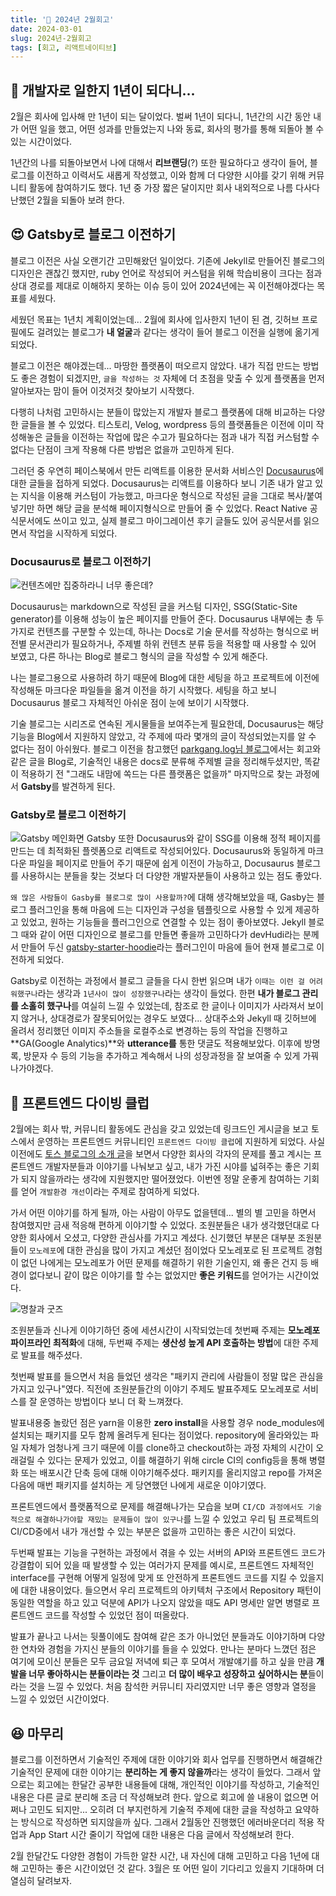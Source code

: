 ```yaml
---
title: '🙊 2024년 2월회고'
date: 2024-03-01
slug: 2024년-2월회고
tags: [회고, 리액트네이티브]
---
```


## 🙊 개발자로 일한지 1년이 되다니... 
 2월은 회사에 입사해 만 1년이 되는 달이었다. 벌써 1년이 되다니, 1년간의 시간 동안 내가 어떤 일을 했고, 어떤 성과를 만들었는지 나와 동료, 회사의 평가를 통해 되돌아 볼 수 있는 시간이었다.

1년간의 나를 되돌아보면서 나에 대해서 **리브랜딩**(?) 또한 필요하다고 생각이 들어, 블로그를 이전하고 이력서도 새롭게 작성했고, 이와 함께 더 다양한 시야를 갖기 위해 커뮤니티 활동에 참여하기도 했다. 1년 중 가장 짧은 달이지만 회사 내외적으로 나름 다사다난했던 2월을 되돌아 보려 한다.

## 😍 Gatsby로 블로그 이전하기
블로그 이전은 사실 오랜기간 고민해왔던 일이었다. 기존에 Jekyll로 만들어진 블로그의 디자인은 괜찮긴 했지만, ruby 언어로 작성되어 커스텀을 위해 학습비용이 크다는 점과 상대 경로를 제대로 이해하지 못하는 이슈 등이 있어 2024년에는 꼭 이전해야겠다는 목표를 세웠다. 

세웠던 목표는 1년치 계획이었는데... 2월에 회사에 입사한지 1년이 된 겸, 깃허브 프로필에도 걸려있는 블로그가 **내 얼굴**과 같다는 생각이 들어 블로그 이전을 실행에 옮기게 되었다.

블로그 이전은 해야겠는데... 마땅한 플랫폼이 떠오르지 않았다. 내가 직접 만드는 방법도 좋은 경험이 되겠지만, `글을 작성하는 것` 자체에 더 초점을 맞출 수 있게 플랫폼을 먼저 알아보자는 맘이 들어 이것저것 찾아보기 시작했다.

다행히 나처럼 고민하시는 분들이 많았는지 개발자 블로그 플랫폼에 대해 비교하는 다양한 글들을 볼 수 있었다. 티스토리, Velog, wordpress 등의 플랫폼들은 이전에 이미 작성해놓은 글들을 이전하는 작업에 많은 수고가 필요하다는 점과 내가 직접 커스텀할 수 없다는 단점이 크게 작용해 다른 방법은 없을까 고민하게 된다.

그러던 중 우연히 페이스북에서 만든 리액트를 이용한 문서화 서비스인 [Docusaurus](https://docusaurus.io/)에 대한 글들을 접하게 되었다. Docusaurus는 리액트를 이용하다 보니 기존 내가 알고 있는 지식을 이용해 커스텀이 가능했고, 마크다운 형식으로 작성된 글을 그대로 복사/붙여넣기만 하면 해당 글을 분석해 페이지형식으로 만들어 줄 수 있었다. React Native 공식문서에도 쓰이고 있고, 실제 블로그 마이그레이션 후기 글들도 있어 공식문서를 읽으면서 작업을 시작하게 되었다.

### Docusaurus로 블로그 이전하기

![컨텐츠에만 집중하라니 너무 좋은데?](docusaurus.png)

Docusaurus는 markdown으로 작성된 글을 커스텀 디자인, SSG(Static-Site generator)를 이용해 성능이 높은 페이지를 만들어 준다. Docusaurus 내부에는 총 두가지로 컨텐츠를 구분할 수 있는데, 하나는 Docs로 기술 문서를 작성하는 형식으로 버전별 문서관리가 필요하거나, 주제별 하위 컨텐츠 분류 등을 적용할 때 사용할 수 있어 보였고, 다른 하나는 Blog로 블로그 형식의 글을 작성할 수 있게 해준다. 

나는 블로그용으로 사용하려 하기 때문에 Blog에 대한 세팅을 하고 프로젝트에 이전에 작성해둔 마크다운 파일들을 옮겨 이전을 하기 시작했다. 세팅을 하고 보니 Docusaurus 블로그 자체적인 아쉬운 점이 눈에 보이기 시작했다.

기술 블로그는 시리즈로 연속된 게시물들을 보여주는게 필요한데, Docusaurus는 해당 기능을 Blog에서 지원하지 않았고, 각 주제에 따라 몇개의 글이 작성되었는지를 알 수 없다는 점이 아쉬웠다. 블로그 이전을 참고했던 [parkgang.log님 블로그](https://parkgang.github.io/2021/12/31/2021%EB%85%84-12%EC%9B%94-%ED%9A%8C%EA%B3%A0.html)에서는 회고와 같은 글을 Blog로, 기술적인 내용은 docs로 분류해 주제별 글을 정리해두셨지만, 똑같이 적용하기 전 "그래도 내맘에 쏙드는 다른 플랫폼은 없을까" 마지막으로 찾는 과정에서 **Gatsby**를 발견하게 된다.

### Gatsby로 블로그 이전하기

![Gatsby 메인화면](gatsby.png)
Gatsby 또한 Docusaurus와 같이 SSG를 이용해 정적 페이지를 만드는 데 최적화된 플렛폼으로 리액트로 작성되어있다. Docusaurus와 동일하게 마크다운 파일을 페이지로 만들어 주기 때문에 쉽게 이전이 가능하고, Docusaurus 블로그를 사용하시는 분들을 찾는 것보다 더 다양한 개발자분들이 사용하고 있는 점도 좋았다. 

`왜 많은 사람들이 Gasby를 블로그로 많이 사용할까?`에 대해 생각해보았을 때, Gasby는 블로그 플러그인을 통해 마음에 드는 디자인과 구성을 템플릿으로 사용할 수 있게 제공하고 있었고, 원하는 기능들을 플러그인으로 연결할 수 있는 점이 좋아보였다. Jekyll 블로그 때와 같이 어떤 디자인으로 블로그를 만들면 좋을까 고민하다가 devHudi라는 분께서 만들어 두신 [gatsby-starter-hoodie](https://github.com/devHudi/gatsby-starter-hoodie)라는 플러그인이 마음에 들어 현재 블로그로 이전하게 되었다.

Gatsby로 이전하는 과정에서 블로그 글들을 다시 한번 읽으며 내가 `이때는 이런 걸 어려워했구나`라는 생각과 `1년사이 많이 성장했구나`라는 생각이 들었다. 한편 **내가 블로그 관리를 소홀히 했구나**를 여실히 느낄 수 있었는데, 참조로 한 글이나 이미지가 사라져서 보이지 않거나, 상대경로가 잘못되어있는 경우도 보였다...
상대주소와 Jekyll 때 깃허브에 올려서 정리했던 이미지 주소들을 로컬주소로 변경하는 등의 작업을 진행하고 **GA(Google Analytics)**와 **utterance를** 통한 댓글도 적용해보았다. 이후에 방명록, 방문자 수 등의 기능을 추가하고 계속해서 나의 성장과정을 잘 보여줄 수 있게 가꿔나가야겠다.

## 🤿 프론트엔드 다이빙 클럽 
2월에는 회사 밖, 커뮤니티 활동에도 관심을 갖고 있었는데 링크드인 게시글을 보고 토스에서 운영하는 프론트엔드 커뮤니티인 `프론트엔드 다이빙 클럽`에 지원하게 되었다. 사실 이전에도 [토스 블로그의 소개 글](https://toss.tech/article/frontend-diving-club)을 보면서 다양한 회사의 각자의 문제를 풀고 계시는 프론트엔드 개발자분들과 이야기를 나눠보고 싶고, 내가 가진 시야를 넓혀주는 좋은 기회가 되지 않을까라는 생각에 지원했지만 떨어졌었다. 이번엔 정말 운좋게 참여하는 기회를 얻어 `개발환경 개선`이라는 주제로 참여하게 되었다.

가서 어떤 이야기를 하게 될까, 아는 사람이 아무도 없을텐데... 별의 별 고민을 하면서 참여했지만 금새 적응해 편하게 이야기할 수 있었다. 조원분들은 내가 생각했던대로 다양한 회사에서 오셨고, 다양한 관심사를 가지고 계셨다. 신기했던 부분은 대부분 조원분들이 `모노레포`에 대한 관심을 많이 가지고 계셨던 점이었다 모노레포로 된 프로젝트 경험이 없던 나에게는 모노레포가 어떤 문제를 해결하기 위한 기술인지, 왜 좋은 건지 등 배경이 없다보니 같이 많은 이야기를 할 수는 없었지만 **좋은 키워드**를 얻어가는 시간이었다.

![명찰과 굿즈](goods.png)

조원분들과 신나게 이야기하던 중에 세션시간이 시작되었는데 첫번째 주제는 **모노레포 파이프라인 최적화**에 대해, 두번째 주제는 **생산성 높게 API 호출하는 방법**에 대한 주제로 발표를 해주셨다. 

첫번째 발표를 들으면서 처음 들었던 생각은 "패키지 관리에 사람들이 정말 많은 관심을 가지고 있구나"였다. 직전에 조원분들간의 이야기 주제도 발표주제도 모노레포로 서비스를 잘 운영하는 방법이다 보니 더 확 느껴졌다. 

발표내용중 놀랐던 점은 yarn을 이용한 **zero install**을 사용할 경우 node_modules에 설치되는 패키지를 모두 함께 올려두게 된다는 점이었다. repository에 올라와있는 파일 자체가 엄청나게 크기 때문에 이를 clone하고 checkout하는 과정 자체의 시간이 오래걸릴 수 있다는 문제가 있었고, 이를 해결하기 위해 circle CI의 config등을 통해 병렬화 또는 배포시간 단축 등에 대해 이야기해주셨다. 패키지를 올리지않고 repo를 가져온 다음에 매번 패키지를 설치하는 게 당연했던 나에게 새로운 이야기였다.

프론트엔드에서 플랫폼적으로 문제를 해결해나가는 모습을 보며 `CI/CD 과정에서도 기술적으로 해결하나가야할 재밌는 문제들이 많이 있구나`를 느낄 수 있었고 우리 팀 프로젝트의 CI/CD중에서 내가 개선할 수 있는 부분은 없을까 고민하는 좋은 시간이 되었다.

두번째 발표는 기능을 구현하는 과정에서 겪을 수 있는 서버의 API와 프론트엔드 코드가 강결합이 되어 있을 때 발생할 수 있는 여러가지 문제를 예시로, 프론트엔드 자체적인 interface를 구현해 어떻게 일정에 맞게 또 안전하게 프론트엔드 코드를 지킬 수 있을지에 대한 내용이었다. 들으면서 우리 프로젝트의 아키텍처 구조에서 Repository 패턴이 동일한 역할을 하고 있고 덕분에 API가 나오지 않았을 때도 API 명세만 알면 병렬로 프론트엔드 코드를 작성할 수 있었던 점이 떠올랐다.

발표가 끝나고 나서는 뒷풀이에도 참여해 같은 조가 아니었던 분들과도 이야기하며 다양한 연차와 경험을 가지신 분들의 이야기를 들을 수 있었다. 만나는 분마다 느꼈던 점은 여기에 모이신 분들은 모두 금요일 저녁에 퇴근 후 모여서 개발얘기를 하고 싶을 만큼 **개발을 너무 좋아하시는 분들이라는 것** 그리고 **더 많이 배우고 성장하고 싶어하시는 분**들이라는 것을 느낄 수 있었다. 처음 참석한 커뮤니티 자리였지만 너무 좋은 영향과 열정을 느낄 수 있었던 시간이었다. 

## 😆 마무리
블로그를 이전하면서 기술적인 주제에 대한 이야기와 회사 업무를 진행하면서 해결해간 기술적인 문제에 대한 이야기는 **분리하는 게 좋지 않을까**라는 생각이 들었다. 그래서 앞으로는 회고에는 한달간 공부한 내용들에 대해, 개인적인 이야기를 작성하고, 기술적인 내용은 다른 글로 분리해 조금 더 작성해보려 한다. 앞으로 회고에 쓸 내용이 없으면 어쩌나 고민도 되지만... 오히려 더 부지런하게 기술적 주제에 대한 글을 작성하고 요약하는 방식으로 작성하면 되지않을까 싶다.
그래서 2월동안 진행했던 에러바운더리 적용 작업과 App Start 시간 줄이기 작업에 대한 내용은 다음 글에서 작성해보려 한다. 

2월 한달간도 다양한 경험이 가득한 알찬 시간, 내 자신에 대해 고민하고 다음 1년에 대해 고민하는 좋은 시간이었던 것 같다. 3월은 또 어떤 일이 기다리고 있을지 기대하며 더 열심히 달려보자.
